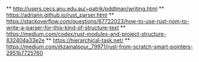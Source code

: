 ** http://users.cecs.anu.edu.au/~patrik/pddlman/writing.html
** https://adriann.github.io/rust_parser.html 
** https://stackoverflow.com/questions/67722023/how-to-use-rust-nom-to-write-a-parser-for-this-kind-of-structure-text
** https://medium.com/codex/rust-modules-and-project-structure-832404a33e2e 
** https://hierarchical-task.net/
** https://medium.com/@zainalpour_79971/rust-from-scratch-smart-pointers-2951b7725760